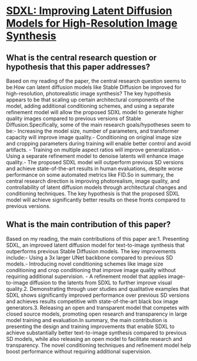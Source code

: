 # [SDXL: Improving Latent Diffusion Models for High-Resolution Image   Synthesis](https://arxiv.org/abs/2307.01952)

## What is the central research question or hypothesis that this paper addresses?

Based on my reading of the paper, the central research question seems to be:How can latent diffusion models like Stable Diffusion be improved for high-resolution, photorealistic image synthesis? The key hypothesis appears to be that scaling up certain architectural components of the model, adding additional conditioning schemes, and using a separate refinement model will allow the proposed SDXL model to generate higher quality images compared to previous versions of Stable Diffusion.Specifically, some of the main research goals/hypotheses seem to be:- Increasing the model size, number of parameters, and transformer capacity will improve image quality.- Conditioning on original image size and cropping parameters during training will enable better control and avoid artifacts. - Training on multiple aspect ratios will improve generalization.- Using a separate refinement model to denoise latents will enhance image quality.- The proposed SDXL model will outperform previous SD versions and achieve state-of-the-art results in human evaluations, despite worse performance on some automated metrics like FID.So in summary, the central research direction is improving photorealism, image quality, and controllability of latent diffusion models through architectural changes and conditioning techniques. The key hypothesis is that the proposed SDXL model will achieve significantly better results on these fronts compared to previous versions.


## What is the main contribution of this paper?

Based on my reading, the main contributions of this paper are:1. Presenting SDXL, an improved latent diffusion model for text-to-image synthesis that outperforms previous Stable Diffusion models. The key improvements include:- Using a 3x larger UNet backbone compared to previous SD models.- Introducing novel conditioning schemes like image size conditioning and crop conditioning that improve image quality without requiring additional supervision. - A refinement model that applies image-to-image diffusion to the latents from SDXL to further improve visual quality.2. Demonstrating through user studies and qualitative examples that SDXL shows significantly improved performance over previous SD versions and achieves results competitive with state-of-the-art black box image generators.3. Releasing an open and transparent model that competes with closed source models, promoting open research and transparency in large model training and evaluation.In summary, the main contribution is presenting the design and training improvements that enable SDXL to achieve substantially better text-to-image synthesis compared to previous SD models, while also releasing an open model to facilitate research and transparency. The novel conditioning techniques and refinement model help boost performance without requiring additional supervision.
